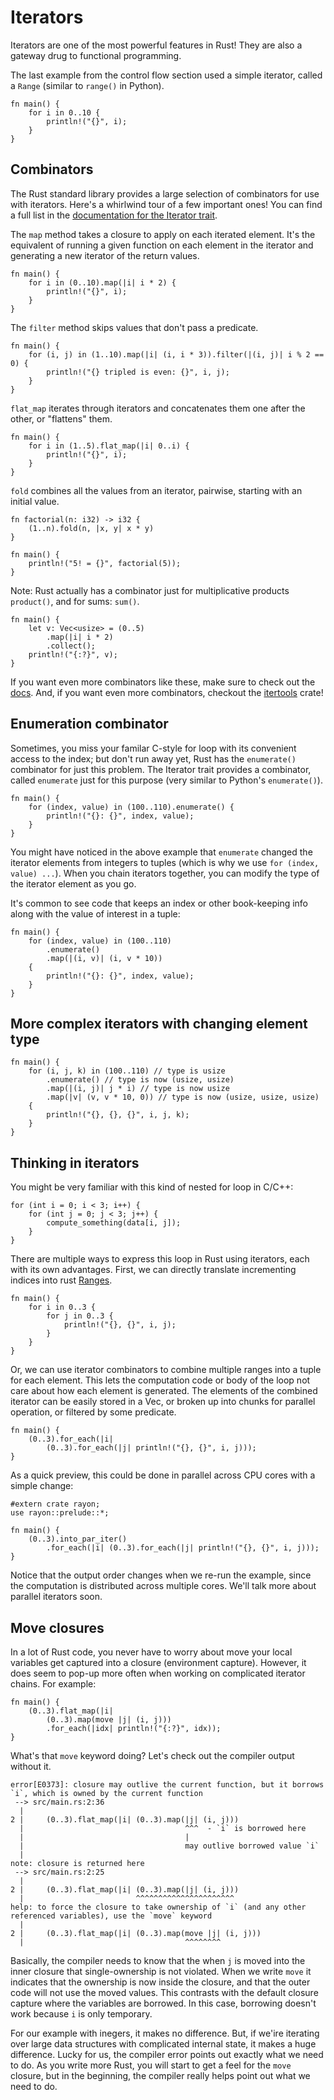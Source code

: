 # Iterators
Iterators are one of the most powerful features in Rust! They are also a gateway drug to functional programming.

The last example from the control flow section used a simple iterator, called a `Range` (similar to `range()` in Python).

```rust,editable
fn main() {
    for i in 0..10 {
        println!("{}", i);
    }
}
```

## Combinators
The Rust standard library provides a large selection of combinators for use with iterators. Here's a whirlwind tour of a few important ones! You can find a full list in the [documentation for the Iterator trait](https://doc.rust-lang.org/std/iter/trait.Iterator.html).

The `map` method takes a closure to apply on each iterated element. It's the equivalent of running a given function on each element in the iterator and generating a new iterator of the return values.

```rust,editable
fn main() {
    for i in (0..10).map(|i| i * 2) {
        println!("{}", i);
    }
}
```

The `filter` method skips values that don't pass a predicate.

```rust,editable
fn main() {
    for (i, j) in (1..10).map(|i| (i, i * 3)).filter(|(i, j)| i % 2 == 0) {
        println!("{} tripled is even: {}", i, j);
    }
}
```

`flat_map` iterates through iterators and concatenates them one after the other, or "flattens" them.
```rust,editable
fn main() {
    for i in (1..5).flat_map(|i| 0..i) {
        println!("{}", i);
    }
}
```

`fold` combines all the values from an iterator, pairwise, starting with an initial value.
```rust,editable
fn factorial(n: i32) -> i32 {
    (1..n).fold(n, |x, y| x * y)
}

fn main() {
    println!("5! = {}", factorial(5));
}
```

Note: Rust actually has a combinator just for multiplicative products `product()`, and for sums: `sum()`.

```rust,editable
fn main() {
    let v: Vec<usize> = (0..5)
        .map(|i| i * 2)
        .collect();
    println!("{:?}", v);
}
```

If you want even more combinators like these, make sure to check out the [docs](https://doc.rust-lang.org/std/iter/trait.Iterator.html). And, if you want even more combinators, checkout the [itertools](https://docs.rs/itertools/0.8.0/itertools/) crate!

## Enumeration combinator
Sometimes, you miss your familar C-style for loop with its convenient access to the index; but don't run away yet, Rust has the `enumerate()` combinator for just this problem. The Iterator trait provides a combinator, called `enumerate` just for this purpose (very similar to Python's `enumerate()`).
```rust,editable
fn main() {
    for (index, value) in (100..110).enumerate() {
        println!("{}: {}", index, value);
    }
}
```

You might have noticed in the above example that `enumerate` changed the iterator elements from integers to tuples (which is why we use `for (index, value) ...`). When you chain iterators together, you can modify the type of the iterator element as you go.

It's common to see code that keeps an index or other book-keeping info along with the value of interest in a tuple:

```rust,editable
fn main() {
    for (index, value) in (100..110)
        .enumerate()
        .map(|(i, v)| (i, v * 10))
    {
        println!("{}: {}", index, value);
    }
}
```

## More complex iterators with changing element type
```rust,editable
fn main() {
    for (i, j, k) in (100..110) // type is usize
        .enumerate() // type is now (usize, usize)
        .map(|(i, j)| j * i) // type is now usize
        .map(|v| (v, v * 10, 0)) // type is now (usize, usize, usize)
    {
        println!("{}, {}, {}", i, j, k);
    }
}
```

## Thinking in iterators
You might be very familiar with this kind of nested for loop in C/C++:
```c,ignore
for (int i = 0; i < 3; i++) {
    for (int j = 0; j < 3; j++) {
        compute_something(data[i, j]);
    }
}
```

There are multiple ways to express this loop in Rust using iterators, each with its own advantages. First, we can directly translate incrementing indices into rust [Ranges](https://doc.rust-lang.org/std/ops/struct.Range.html).
```rust,editable
fn main() {
    for i in 0..3 {
        for j in 0..3 {
            println!("{}, {}", i, j);
        }
    }
}
```

Or, we can use iterator combinators to combine multiple ranges into a tuple for each element. This lets the computation code or body of the loop not care about how each element is generated. The elements of the combined iterator can be easily stored in a Vec, or broken up into chunks for parallel operation, or filtered by some predicate.
```rust,editable
fn main() {
    (0..3).for_each(|i|
        (0..3).for_each(|j| println!("{}, {}", i, j)));
}
```

As a quick preview, this could be done in parallel across CPU cores with a simple change:
```rust,ignore,mdbook-runnable
#extern crate rayon;
use rayon::prelude::*;

fn main() {
    (0..3).into_par_iter()
        .for_each(|i| (0..3).for_each(|j| println!("{}, {}", i, j)));
}
```
Notice that the output order changes when we re-run the example, since the computation is distributed across multiple cores. We'll talk more about parallel iterators soon.

## Move closures
In a lot of Rust code, you never have to worry about move your local variables get captured into a closure (environment capture). However, it does seem to pop-up more often when working on complicated iterator chains. For example:

```rust,editable
fn main() {
    (0..3).flat_map(|i|
        (0..3).map(move |j| (i, j)))
        .for_each(|idx| println!("{:?}", idx));
}
```

What's that `move` keyword doing? Let's check out the compiler output without it.

```ignore
error[E0373]: closure may outlive the current function, but it borrows `i`, which is owned by the current function
 --> src/main.rs:2:36
  |
2 |     (0..3).flat_map(|i| (0..3).map(|j| (i, j)))
  |                                    ^^^  - `i` is borrowed here
  |                                    |
  |                                    may outlive borrowed value `i`
  |
note: closure is returned here
 --> src/main.rs:2:25
  |
2 |     (0..3).flat_map(|i| (0..3).map(|j| (i, j)))
  |                         ^^^^^^^^^^^^^^^^^^^^^^
help: to force the closure to take ownership of `i` (and any other referenced variables), use the `move` keyword
  |
2 |     (0..3).flat_map(|i| (0..3).map(move |j| (i, j)))
  |                                    ^^^^^^^^
```
Basically, the compiler needs to know that the when `j` is moved into the inner closure that single-ownership is not violated. When we write `move` it indicates that the ownership is now inside the closure, and that the outer code will not use the moved values. This contrasts with the default closure capture where the variables are borrowed. In this case, borrowing doesn't work because `i` is only temporary.

For our example with inegers, it makes no difference. But, if we'ire iterating over large data structures with complicated internal state, it makes a huge difference. Lucky for us, the compiler error points out exactly what we need to do. As you write more Rust, you will start to get a feel for the `move` closure, but in the beginning, the compiler really helps point out what we need to do.